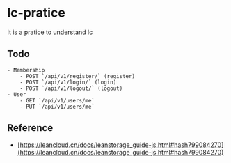 # lc-pratice
It is a pratice to understand lc

## Todo
    - Membership
        - POST `/api/v1/register/` (register)
        - POST `/api/v1/login/` (login)
        - POST `/api/v1/logout/` (logout)
    - User 
        - GET `/api/v1/users/me`
        - PUT `/api/v1/users/me`

## Reference
 - [https://leancloud.cn/docs/leanstorage_guide-js.html#hash799084270](https://leancloud.cn/docs/leanstorage_guide-js.html#hash799084270)